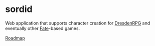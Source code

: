 sordid
======
Web application that supports character creation for [DresdenRPG](www.evilhat.com/home/dresden-files-rpg) and eventually other [Fate](evilhat.wikidot.com/fate-rpg)-based games.

[Roadmap](//github.com/RationalGeek/sordid/blob/master/docs/roadmap.md)